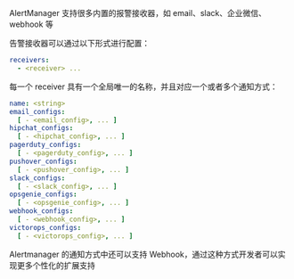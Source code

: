 AlertManager 支持很多内置的报警接收器，如 email、slack、企业微信、webhook 等

告警接收器可以通过以下形式进行配置：

```yaml
receivers:
  - <receiver> ...
```

每一个 receiver 具有一个全局唯一的名称，并且对应一个或者多个通知方式：

```yaml
name: <string>
email_configs:
  [ - <email_config>, ... ]
hipchat_configs:
  [ - <hipchat_config>, ... ]
pagerduty_configs:
  [ - <pagerduty_config>, ... ]
pushover_configs:
  [ - <pushover_config>, ... ]
slack_configs:
  [ - <slack_config>, ... ]
opsgenie_configs:
  [ - <opsgenie_config>, ... ]
webhook_configs:
  [ - <webhook_config>, ... ]
victorops_configs:
  [ - <victorops_config>, ... ]
```

Alertmanager 的通知方式中还可以支持 Webhook，通过这种方式开发者可以实现更多个性化的扩展支持